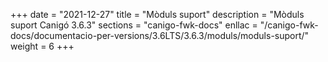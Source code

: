 +++
date        = "2021-12-27"
title       = "Mòduls suport"
description = "Mòduls suport Canigó 3.6.3"
sections    = "canigo-fwk-docs"
enllac		= "/canigo-fwk-docs/documentacio-per-versions/3.6LTS/3.6.3/moduls/moduls-suport/"
weight		= 6
+++

